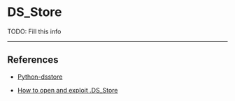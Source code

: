# DS_Store

TODO: Fill this info

---
## References

- [Python-dsstore](https://github.com/gehaxelt/Python-dsstore)

- [How to open and exploit .DS_Store](https://miloserdov.org/?p=3867)
